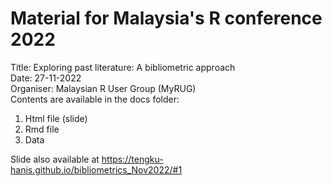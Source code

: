 # Material for Malaysia's R conference 2022
Title: Exploring past literature: A bibliometric approach  
Date: 27-11-2022   
Organiser: Malaysian R User Group (MyRUG)   
Contents are available in the docs folder:  
1. Html file (slide)
2. Rmd file
3. Data

Slide also available at https://tengku-hanis.github.io/bibliometrics_Nov2022/#1
